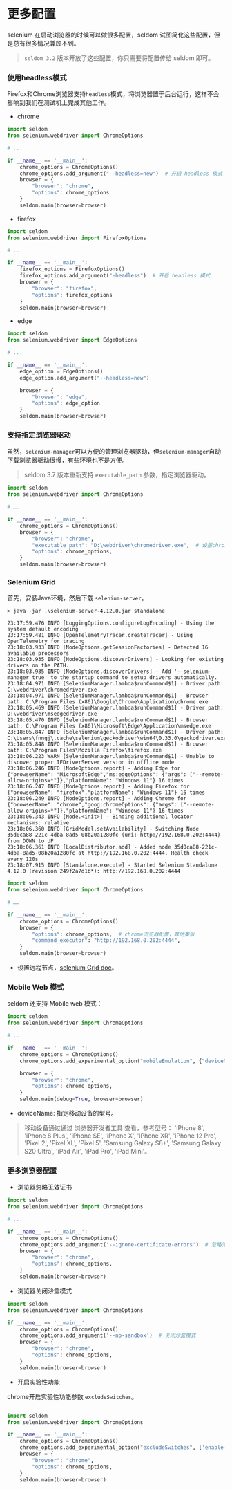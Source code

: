 # 更多配置

selenium 在启动浏览器的时候可以做很多配置，seldom 试图简化这些配置，但是总有很多情况兼顾不到。

> `seldom 3.2` 版本开放了这些配置，你只需要将配置传给 seldom 即可。

### 使用headless模式

Firefox和Chrome浏览器支持`headless`模式，将浏览器置于后台运行，这样不会影响到我们在测试机上完成其他工作。

* chrome

```python
import seldom
from selenium.webdriver import ChromeOptions

# ...

if __name__ == '__main__':
    chrome_options = ChromeOptions()
    chrome_options.add_argument("--headless=new")  # 开启 headless 模式
    browser = {
        "browser": "chrome",
        "options": chrome_options
    }
    seldom.main(browser=browser)
```

* firefox

```python
import seldom
from selenium.webdriver import FirefoxOptions

# ...

if __name__ == '__main__':
    firefox_options = FirefoxOptions()
    firefox_options.add_argument("-headless")  # 开启 headless 模式
    browser = {
        "browser": "firefox",
        "options": firefox_options
    }
    seldom.main(browser=browser)
```

* edge

```python
import seldom
from selenium.webdriver import EdgeOptions

# ...

if __name__ == '__main__':
    edge_option = EdgeOptions()
    edge_option.add_argument("--headless=new")

    browser = {
        "browser": "edge",
        "options": edge_option
    }
    seldom.main(browser=browser)
```

### 支持指定浏览器驱动

虽然，`selenium-manager`可以方便的管理浏览器驱动，但`selenium-manager`自动下载浏览器驱动很慢，有些环境也不是方便。

> seldom 3.7 版本重新支持 `executable_path` 参数，指定浏览器驱动。

```python
import seldom
from selenium.webdriver import ChromeOptions

# ……

if __name__ == '__main__':
    chrome_options = ChromeOptions()
    browser = {
        "browser": "chrome",
        "executable_path": "D:\webdriver\chromedriver.exe",  # 设置chrome浏览器驱动位置，其他浏览器类似。
        "options": chrome_options,
    }
    seldom.main(browser=browser)
```

### Selenium Grid

首先，安装Java环境，然后下载 `selenium-server`。

```shell
> java -jar .\selenium-server-4.12.0.jar standalone

23:17:59.476 INFO [LoggingOptions.configureLogEncoding] - Using the system default encoding
23:17:59.481 INFO [OpenTelemetryTracer.createTracer] - Using OpenTelemetry for tracing
23:18:03.933 INFO [NodeOptions.getSessionFactories] - Detected 16 available processors
23:18:03.935 INFO [NodeOptions.discoverDrivers] - Looking for existing drivers on the PATH.
23:18:03.935 INFO [NodeOptions.discoverDrivers] - Add '--selenium-manager true' to the startup command to setup drivers automatically.
23:18:04.971 INFO [SeleniumManager.lambda$runCommand$1] - Driver path: C:\webdriver\chromedriver.exe
23:18:04.971 INFO [SeleniumManager.lambda$runCommand$1] - Browser path: C:\Program Files (x86)\Google\Chrome\Application\chrome.exe
23:18:05.469 INFO [SeleniumManager.lambda$runCommand$1] - Driver path: D:\webdriver\msedgedriver.exe
23:18:05.470 INFO [SeleniumManager.lambda$runCommand$1] - Browser path: C:\Program Files (x86)\Microsoft\Edge\Application\msedge.exe
23:18:05.847 INFO [SeleniumManager.lambda$runCommand$1] - Driver path: C:\Users\fnngj\.cache\selenium\geckodriver\win64\0.33.0\geckodriver.exe
23:18:05.848 INFO [SeleniumManager.lambda$runCommand$1] - Browser path: C:\Program Files\Mozilla Firefox\firefox.exe
23:18:06.223 WARN [SeleniumManager.lambda$runCommand$1] - Unable to discover proper IEDriverServer version in offline mode
23:18:06.246 INFO [NodeOptions.report] - Adding Edge for {"browserName": "MicrosoftEdge","ms:edgeOptions": {"args": ["--remote-allow-origins=*"]},"platformName": "Windows 11"} 16 times
23:18:06.247 INFO [NodeOptions.report] - Adding Firefox for {"browserName": "firefox","platformName": "Windows 11"} 16 times
23:18:06.249 INFO [NodeOptions.report] - Adding Chrome for {"browserName": "chrome","goog:chromeOptions": {"args": ["--remote-allow-origins=*"]},"platformName": "Windows 11"} 16 times
23:18:06.343 INFO [Node.<init>] - Binding additional locator mechanisms: relative
23:18:06.360 INFO [GridModel.setAvailability] - Switching Node 35d0ca88-221c-4dba-8ad5-08b20a1280fc (uri: http://192.168.0.202:4444) from DOWN to UP
23:18:06.361 INFO [LocalDistributor.add] - Added node 35d0ca88-221c-4dba-8ad5-08b20a1280fc at http://192.168.0.202:4444. Health check every 120s
23:18:07.915 INFO [Standalone.execute] - Started Selenium Standalone 4.12.0 (revision 249f2a7d1b*): http://192.168.0.202:4444
```

```python
import seldom
from selenium.webdriver import ChromeOptions

# ……

if __name__ == '__main__':
    chrome_options = ChromeOptions()
    browser = {
        "options": chrome_options,  # chrome浏览器配置，其他类似
        "command_executor": "http://192.168.0.202:4444",
    }
    seldom.main(browser=browser)
```

* 设置远程节点，[selenium Grid doc](https://www.selenium.dev/documentation/grid/getting_started/)。

### Mobile Web 模式

seldom 还支持 Mobile web 模式：

```python
import seldom
from selenium.webdriver import ChromeOptions

# ...

if __name__ == '__main__':
    chrome_options = ChromeOptions()
    chrome_options.add_experimental_option("mobileEmulation", {"deviceName": "iPhone 8"})

    browser = {
        "browser": "chrome",
        "options": chrome_options,
    }
    seldom.main(debug=True, browser=browser)
```

* deviceName: 指定移动设备的型号。

> 移动设备通过通过 浏览器开发者工具 查看，参考型号：
> 'iPhone 8', 'iPhone 8 Plus', 'iPhone SE', 'iPhone X', 'iPhone XR', 'iPhone 12 Pro',
'Pixel 2', 'Pixel XL', 'Pixel 5', 'Samsung Galaxy S8+', 'Samsung Galaxy S20 Ultra',
'iPad Air', 'iPad Pro', 'iPad Mini'。

### 更多浏览器配置

* 浏览器忽略无效证书

```python
import seldom
from selenium.webdriver import ChromeOptions

# ...

if __name__ == '__main__':
    chrome_options = ChromeOptions()
    chrome_options.add_argument('--ignore-certificate-errors')  # 忽略无效证书的问题
    browser = {
        "browser": "chrome",
        "options": chrome_options,
    }
    seldom.main(browser=browser)
```

* 浏览器关闭沙盒模式

```python
import seldom
from selenium.webdriver import ChromeOptions

if __name__ == '__main__':
    chrome_options = ChromeOptions()
    chrome_options.add_argument('--no-sandbox')  # 关闭沙盒模式
    browser = {
        "browser": "chrome",
        "options": chrome_options,
    }
    seldom.main(browser=browser)
```

* 开启实验性功能

chrome开启实验性功能参数 `excludeSwitches`。

```python

import seldom
from selenium.webdriver import ChromeOptions

if __name__ == '__main__':
    chrome_options = ChromeOptions()
    chrome_options.add_experimental_option("excludeSwitches", ['enable-automation', 'enable-logging'])
    browser = {
        "browser": "chrome",
        "options": chrome_options,
    }
    seldom.main(browser=browser)
```
